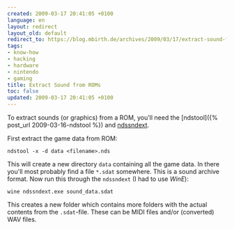 ```yaml
---
created: 2009-03-17 20:41:05 +0100
language: en
layout: redirect
layout_old: default
redirect_to: https://blog.mbirth.de/archives/2009/03/17/extract-sound-from-roms.html
tags:
- know-how
- hacking
- hardware
- nintendo
- gaming
title: Extract Sound from ROMs
toc: false
updated: 2009-03-17 20:41:05 +0100
---
```


To extract sounds (or graphics) from a ROM, you'll need the [ndstool]({% post_url 2009-03-16-ndstool %})
and [ndssndext](http://www.4shared.com/file/68276816/8092229e/ndssndext_v04.html).

First extract the game data from ROM:

    ndstool -x -d data <filename>.nds

This will create a new directory `data` containing all the game data. In there you'll most probably find a file `*.sdat`
somewhere. This is a sound archive format. Now run this through the `ndssndext` (I had to use *WinE*):

    wine ndssndext.exe sound_data.sdat

This creates a new folder which contains more folders with the actual contents from the `.sdat`-file. These can be MIDI
files and/or (converted) WAV files.